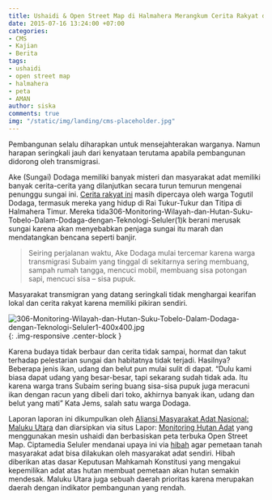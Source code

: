 ```yaml
---
title: Ushaidi & Open Street Map di Halmahera Merangkum Cerita Rakyat dengan Peta
date: 2015-07-16 13:24:00 +07:00
categories:
- CMS
- Kajian
- Berita
tags:
- ushaidi
- open street map
- halmahera
- peta
- AMAN
author: siska
comments: true
img: "/static/img/landing/cms-placeholder.jpg"
---
```



Pembangunan selalu diharapkan untuk mensejahterakan warganya. Namun harapan seringkali jauh dari kenyataan terutama apabila pembangunan didorong oleh transmigrasi.

Ake (Sungai) Dodaga memiliki banyak misteri dan masyarakat adat memiliki banyak cerita-cerita yang dilanjutkan secara turun temurun mengenai penunggu sungai ini. [Cerita rakyat ini](http://lapor.amanmalut.or.id/reports/view/32) masih dipercaya oleh warga Togutil Dodaga, termasuk mereka yang hidup di Rai Tukur-Tukur dan Titipa di Halmahera Timur. Mereka tida306-Monitoring-Wilayah-dan-Hutan-Suku-Tobelo-Dalam-Dodaga-dengan-Teknologi-Seluler(1)k berani merusak sungai karena akan menyebabkan penjaga sungai itu marah dan mendatangkan bencana seperti banjir.

> Seiring perjalanan waktu, Ake Dodaga mulai tercemar karena warga transmigrasi Subaim yang tinggal di sekitarnya sering membuang, sampah rumah tangga, mencuci mobil, membuang sisa potongan sapi, mencuci sisa – sisa pupuk.

Masyarakat transmigran yang datang seringkali tidak menghargai kearifan lokal dan cerita rakyat karena memiliki pikiran sendiri.

![306-Monitoring-Wilayah-dan-Hutan-Suku-Tobelo-Dalam-Dodaga-dengan-Teknologi-Seluler1-400x400.jpg](/uploads/306-Monitoring-Wilayah-dan-Hutan-Suku-Tobelo-Dalam-Dodaga-dengan-Teknologi-Seluler1-400x400.jpg){: .img-responsive .center-block }

Karena budaya tidak berbaur dan cerita tidak sampai, hormat dan takut terhadap pelestarian sungai dan habitatnya tidak terjadi. Hasilnya? Beberapa jenis ikan, udang dan belut pun mulai sulit di dapat. “Dulu kami biasa dapat udang yang besar-besar, tapi sekarang sudah tidak ada. Itu karena warga trans Subaim sering buang sisa-sisa pupuk juga meracuni ikan dengan racun yang dibeli dari toko, akhirnya banyak ikan, udang dan belut yang mati” Kata Jems, salah satu warga Dodaga.

Laporan laporan ini dikumpulkan oleh [Aliansi Masyarakat Adat Nasional: Maluku Utara](http://amanmalut.blogspot.com.au/) dan diarsipkan via situs Lapor: [Monitoring Hutan Adat](http://lapor.amanmalut.or.id/) yang menggunakan mesin ushaidi dan berbasiskan peta terbuka Open Street Map. Ciptamedia Seluler mendanai upaya ini via [hibah](http://ciptamedia.org/hibah/306-monitoring-wilayah-dan-hutan-suku-tobelo-dalam-dodaga-dengan-menggunakan-teknologi-seluler-2/) agar pemetaan tanah masyarakat adat bisa dilakukan oleh masyarakat adat sendiri. Hibah diberikan atas dasar Keputusan Mahkamah Konstitusi yang mengakui kepemilikan adat atas hutan membuat pemetaan akan hutan semakin mendesak. Maluku Utara juga sebuah daerah prioritas karena merupakan daerah dengan indikator pembangunan yang rendah.